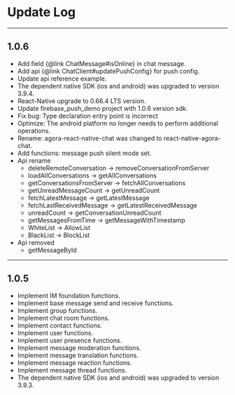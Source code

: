 # Update Log

---

## 1.0.6

- Add field {@link ChatMessage#isOnline} in chat message.
- Add api {@link ChatClient#updatePushConfig} for push config.
- Update api reference example.
- The dependent native SDK (ios and android) was upgraded to version 3.9.4.
- React-Native upgrade to 0.66.4 LTS version.
- Update firebase_push_demo project with 1.0.6 version sdk.
- Fix bug: Type declaration entry point is incorrect
- Optimize: The android platform no longer needs to perform additional operations.
- Rename: agora-react-native-chat was changed to react-native-agora-chat.
- Add functions: message push silent mode set.
- Api rename
  - deleteRemoteConversation -> removeConversationFromServer
  - loadAllConversations -> getAllConversations
  - getConversationsFromServer -> fetchAllConversations
  - getUnreadMessageCount -> getUnreadCount
  - fetchLatestMessage -> getLatestMessage
  - fetchLastReceivedMessage -> getLatestReceivedMessage
  - unreadCount -> getConversationUnreadCount
  - getMessagesFromTime -> getMessageWithTimestamp
  - WhiteList -> AllowList
  - BlackList -> BlockList
- Api removed
  - getMessageById

---

## 1.0.5

- Implement IM foundation functions.
- Implement base message send and receive functions.
- Implement group functions.
- Implement chat room functions.
- Implement contact functions.
- Implement user functions.
- Implement user presence functions.
- Implement message moderation functions.
- Implement message translation functions.
- Implement message reaction functions.
- Implement message thread functions.
- The dependent native SDK (ios and android) was upgraded to version 3.9.3.
